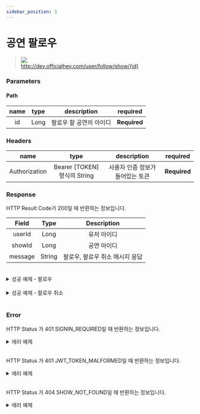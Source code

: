 ```yaml
---
sidebar_position: 3
---
```


# 공연 팔로우


> ![](https://img.shields.io/static/v1?label=&message=POST&color=brightgreen) <br/>
> http://dev.officialhey.com/user/follow/show/{id}
> 
### Parameters
#### Path
| name | type |  description  | required |
|:----:|:----:|:-------------:| :---: |
|  id  | Long | 팔로우 할 공연의 아이디 | **Required** |

### Headers
|      name     |           type            |  description  | required |
|:-------------:|:-------------------------:|:-------------:| :---: |
| Authorization | Bearer [TOKEN] 형식의 String | 사용자 인증 정보가 들어있는 토큰	 | **Required** |



### Response

HTTP Result Code가 200일 때 반환하는 정보입니다.

|  Field  |  Type  |     Description    |   
|:-------:|:------:|:------------------:|
| userId  |  Long  |       유저 아이디       | 
| showId  |  Long  |       공연 아이디       |   
| message | String | 팔로우, 팔로우 취소 메시지 응답 |  


<br/>

  <details markdown="1">
  <summary>성공 예제 - 팔로우</summary>

  ```
  {
  "ok": true,
  "data": {
    "userId": 1,
    "showId": 1,
    "message": "follow"
  }
}
  ```
  </details>
<br/>
<details markdown="1">
  <summary>성공 예제 - 팔로우 취소 </summary>

  ```
  {
  "ok": true,
  "data": {
    "userId": 1,
    "showId": 1,
    "message": "unfollow"
  }
}
  ```


  </details>
<br/>

### Error

HTTP Status 가 401 SIGNIN_REQUIRED일 때 반환하는 정보입니다.

<details markdown="1">
  <summary>에러 예제 </summary>

  ```
  {
    "ok": false,
    "timestamp": "2024-04-18T16:20:43.101276",
    "status": 401,
    "error": "UNAUTHORIZED",
    "code": "SIGNIN_REQUIRED",
    "message": "로그인을 하지 않았습니다."
}
  ```


  </details>
<br/>

HTTP Status 가 401 JWT_TOKEN_MALFORMED일 때 반환하는 정보입니다.


<details markdown="1">
  <summary>에러 예제 </summary>

  ```
  {
    "ok": false,
    "timestamp": "2024-04-18T16:33:08.654105",
    "status": 401,
    "error": "UNAUTHORIZED",
    "code": "JWT_TOKEN_MALFORMED",
    "message": "JWT 토큰 형식이 맞지 않습니다."
}
  ```


  </details>
<br/>

HTTP Status 가 404 SHOW_NOT_FOUND일 때 반환하는 정보입니다.

<details markdown="1">
  <summary>에러 예제</summary>

  ```
{
    "ok": false,
    "timestamp": "2024-04-18T16:24:34.500251",
    "status": 404,
    "error": "NOT_FOUND",
    "code": "SHOW_NOT_FOUND",
    "message": "공연을 찾을 수 없습니다."
}
  ```
  </details>
<br/>